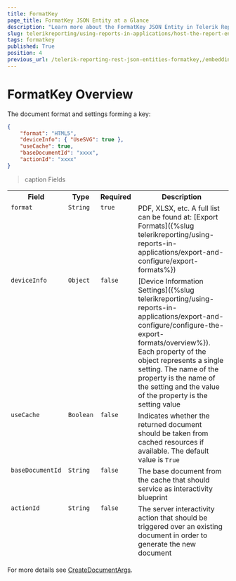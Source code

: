 ```yaml
---
title: FormatKey
page_title: FormatKey JSON Entity at a Glance
description: "Learn more about the FormatKey JSON Entity in Telerik Reporting REST Service and the type and meaning of each field."
slug: telerikreporting/using-reports-in-applications/host-the-report-engine-remotely/telerik-reporting-rest-services/rest-api-reference/json-entities/formatkey
tags: formatkey
published: True
position: 4
previous_url: /telerik-reporting-rest-json-entities-formatkey,/embedding-reports/host-the-report-engine-remotely/telerik-reporting-rest-services/rest-api-reference/json-entities/formatkey
---
```


<style>
table {
  display: grid;
  grid-template-columns: min-content min-content min-content 1fr;
}

thead, tbody, tr {
  display: contents;
}
</style>

# FormatKey Overview

The document format and settings forming a key: 

````JSON
{
	"format": "HTML5",
	"deviceInfo": { "UseSVG": true },
	"useCache": true,
	"baseDocumentId": "xxxx",
	"actionId": "xxxx"
}
````

>caption Fields

| Field | Type | Required | Description |
| ------ | ------ | ------ | ------ |
|`format`|`String`|`true`|PDF, XLSX, etc. A full list can be found at: [Export Formats]({%slug telerikreporting/using-reports-in-applications/export-and-configure/export-formats%})|
|`deviceInfo`|`Object`|`false`|[Device Information Settings]({%slug telerikreporting/using-reports-in-applications/export-and-configure/configure-the-export-formats/overview%}). Each property of the object represents a single setting. The name of the property is the name of the setting and the value of the property is the setting value|
|`useCache`|`Boolean`|`false`|Indicates whether the returned document should be taken from cached resources if available. The default value is `True`|
|`baseDocumentId`|`String`|`false`| The base document from the cache that should service as interactivity blueprint|
|`actionId`|`String`|`false`| The server interactivity action that should be triggered over an existing document in order to generate the new document|

For more details see [CreateDocumentArgs](/api/telerik.reporting.services.webapi.createdocumentargs).
